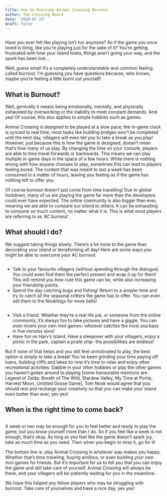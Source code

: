 ```yaml
---
title: How to Overcome Animal Crossing Burnout
author: The Crossing Board
date: "2020-07-23"
draft: false
---
```


<div class="image-center">
<img src="/images/posts/23072020/intro.jpg" alt="" />
</div>

Have you ever felt like playing isn’t fun anymore? As if the game you once loved is tiring, like you’re playing just for the sake of it? You’re getting frustrated with how your island looks, things aren’t going your way, and the spark has been lost…

Well, guess what! It’s a completely understandable and common feeling called burnout. I’m guessing you have questions because, who knows, maybe you’re feeling a little burnt out yourself!

## What is Burnout?

Well, generally it means being emotionally, mentally, and physically exhausted by overworking or the inability to meet constant demands. And yes! Of course, this also applies to simple hobbies such as games.

Animal Crossing is designed to be played at a slow pace; the in-game clock is synced to real time, most tasks like building bridges won’t be completed until the next day, villagers will even tell you to take a break as you play! However, just because this is how the game is designed, doesn’t mean that’s how many of us play. By changing the time on your console, players are able to time travel forwards or backwards. This means we can play multiple in-game days in the space of a few hours. While there is nothing wrong with how anyone chooses to play, sometimes this can lead to players feeling bored. The content that was meant to last a week has been consumed in a matter of hours, leaving you feeling as if the game has nothing left to offer you.

Of course burnout doesn’t just come from time travelling! Due to global lockdown, many of us are playing the game far more than the developers could ever have expected. The online community is also bigger than ever, meaning we are able to compare our island to others. It can be exhausting to consume so much content, no matter what it is. This is what most players are referring to as ‘AC burnout’.

## What should I do?

We suggest taking things slowly. There’s a lot more to the game than decorating your island or terraforming all day! Here are some ways you might be able to overcome your AC burnout:

<div class="image-center">
<img src="/images/posts/23072020/villagers.jpg" alt="" />
</div>

- Talk to your favourite villagers (without speeding through the dialogue).
  You could even find them the perfect present and wrap it up for them! This will remind you how cute this game can be, while also increasing your friendship points.
- Spend the day catching bugs and fishing!
  Return to a simpler time and try to catch all the seasonal critters the game has to offer. You can even sell them to the Nooklings for more bells!

<div class="image-center">
<img src="/images/posts/23072020/friends.jpg" alt="" />
</div>

- Visit a friend.
  Whether they’re a real life pal, or someone from the online community, it’s always fun to take pictures and have a giggle. You can even invent your own mini games- whoever catches the most sea bass in five minutes wins!
- Have fun on Harv’s Island.
  Have a sleepover with your villagers, enjoy a picnic in the park, captain a pirate ship- the possibilities are endless!

But if none of that helps and you still feel unmotivated to play, the best option is simply to take a break! You’ve been grinding your time paying off loans, building cliffs and lakes so now it’s time to relax and enjoy other recreational activities. Dabble in your other hobbies or play the other games you haven’t gotten around to playing [some honourable mentions are: Legend of Zelda: Breath of The Wild, Stardew Valley, My Time at Portia, Harvest Moon, Untitled Goose Game]. Tom Nook would agree that you should rest and recharge your creativity so that you can make your island even better than ever, yes yes!

## When is the right time to come back?

<div class="image-center">
<img src="/images/posts/23072020/island.jpg" alt="" />
</div>

A week or two may be enough for you to feel better and ready to play the game, but you know yourself more than I do. So if you feel like a week is not enough, that’s okay. As long as you feel like the game doesn’t spark joy, take as much time as you need. Then when you begin to miss it, go for it!

The bottom line is: play Animal Crossing in whatever way makes you happy. Whether that’s time traveling, buying amiibos, or even building your own mini games for friends.
But it’s important for us to tell you that you can enjoy the game and still take care of yourself. Animal Crossing will always be there, and your villagers will be patiently waiting for you in the meantime.

We hope this helped any fellow players who may be struggling with burnout. Take care of yourselves and have a nice day, yes yes!
